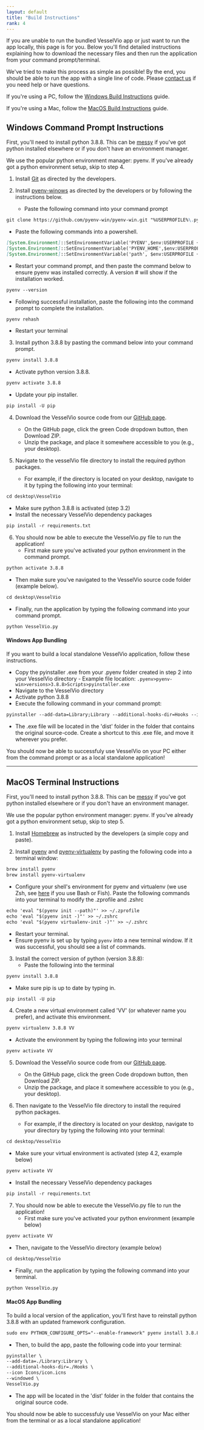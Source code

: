 ```yaml
---
layout: default
title: "Build Instructions"
rank: 4
---
```


If you are unable to run the bundled VesselVio app or just want to run the app locally, this page is for you. Below you'll find detailed instructions explaining how to download the necessary files and then run the application from your command prompt/terminal.

We've tried to make this process as simple as possible! By the end, you should be able to run the app with a single line of code. Please [contact us](mailto:vesselvio@gmail.com) if you need help or have questions.

If you're using a PC, follow the [Windows Build Instructions](#windows-build-instructions) guide.

If you're using a Mac, follow the [MacOS Build Instructions](#macos-build-instructions) guide.

## Windows Command Prompt Instructions
First, you'll need to install python 3.8.8. This can be <a href="https://xkcd.com/1987/" target="_blank">messy</a> if you've got python installed elsewhere or if you don't have an environment manager.

We use the popular python environment manager: pyenv. If you've already got a python environment setup, skip to step 4.

1. Install [Git](https://git-scm.com/book/en/v2/Getting-Started-Installing-Git) as directed by the developers.

2. Install [pyenv-winows](https://github.com/pyenv-win/pyenv-win) as directed by the developers or by following the instructions below.
   - Paste the following command into your command prompt
```markdown
git clone https://github.com/pyenv-win/pyenv-win.git "%USERPROFILE%\.pyenv"
```
   - Paste the following commands into a powershell.
``` markdown
[System.Environment]::SetEnvironmentVariable('PYENV',$env:USERPROFILE + "\.pyenv\pyenv-win\","User")
[System.Environment]::SetEnvironmentVariable('PYENV_HOME',$env:USERPROFILE + "\.pyenv\pyenv-win\","User")
[System.Environment]::SetEnvironmentVariable('path', $env:USERPROFILE + "\.pyenv\pyenv-win\bin;" + $env:USERPROFILE + "\.pyenv\pyenv-win\shims;" + [System.Environment]::GetEnvironmentVariable('path', "User"),"User")
```
   - Restart your command prompt, and then paste the command below to ensure pyenv was installed correctly. A version # will show if the installation worked.
```markdown
pyenv --version
```
   - Following successful installation, paste the following into the command prompt to complete the installation.
```markdown
pyenv rehash
```
   - Restart your terminal

3. Install python 3.8.8 by pasting the command below into your command prompt.
```markdown
pyenv install 3.8.8 
```
   - Activate python version 3.8.8.
```markdown
pyenv activate 3.8.8
```
   - Update your pip installer.
```markdown
pip install -U pip
```

4. Download the VesselVio source code from our [GitHub page](https://github.com/JacobBumgarner/VesselVio).
   - On the GitHub page, click the green Code dropdown button, then Download ZIP. 
   - Unzip the package, and place it somewhere accessible to you (e.g., your desktop).

5. Navigate to the vesselVio file directory to install the required python packages.
   - For example, if the directory is located on your desktop, navigate to it by typing the following into your terminal:
```markdown
cd desktop\VesselVio
```
   - Make sure python 3.8.8 is activated (step 3.2)
   - Install the necessary VesselVio dependency packages
```markdown
pip install -r requirements.txt
```

6. You should now be able to execute the VesselVio.py file to run the application!
   - First make sure you've activated your python environment in the command prompt.
```markdown
python activate 3.8.8
```
   - Then make sure you've navigated to the VesselVio source code folder (example below).
```markdown
cd desktop\VesselVio
```
   - Finally, run the application by typing the following command into your command prompt.
```markdown
python VesselVio.py
```

#### Windows App Bundling
If you want to build a local standalone VesselVio application, follow these instructions.
   - Copy the pyinstaller .exe from your .pyenv folder created in step 2 into your VesselVio directory
         - Example file location: `.pyenv>pyenv-win>versions>3.8.8>Scripts>pyinstaller.exe`
   - Navigate to the VesselVio directory
   - Activate python 3.8.8
   - Execute the following command in your command prompt:
```markdown
pyinstaller --add-data=Library;Library --additional-hooks-dir=Hooks --icon Icons\icon.ico --windowed VesselVio.py 
```
   - The .exe file will be located in the 'dist' folder in the folder that contains the original source-code. Create a shortcut to this .exe file, and move it wherever you prefer.

You should now be able to successfuly use VesselVio on your PC either from the command prompt or as a local standalone application!

---
## MacOS Terminal Instructions
First, you'll need to install python 3.8.8. This can be <a href="https://xkcd.com/1987/" target="_blank">messy</a> if you've got python installed elsewhere or if you don't have an environment manager.

We use the popular python environment manager: pyenv. If you've already got a python environment setup, skip to step 5.

1. Install [Homebrew](https://brew.sh) as instructed by the developers (a simple copy and paste).

2. Install [pyenv](https://github.com/pyenv/pyenv) and [pyenv-virtualenv](https://github.com/pyenv/pyenv-virtualenv) by pasting the following code into a terminal window:
```markdown
brew install pyenv
brew install pyenv-virtualenv
```
   - Configure your shell's environment for pyenv and virtualenv (we use Zsh, see [here](https://github.com/pyenv/pyenv#homebrew-on-macos) if you use Bash or Fish). Paste the following commands into your terminal to modify the .zprofile and .zshrc
```markdown
echo 'eval "$(pyenv init --path)"' >> ~/.zprofile
echo 'eval "$(pyenv init -)"' >> ~/.zshrc
echo 'eval "$(pyenv virtualenv-init -)"' >> ~/.zshrc
```
   - Restart your terminal.
   - Ensure pyenv is set up by typing `pyenv` into a new terminal window. If it was successful, you should see a list of commands.

3. Install the correct version of python (version 3.8.8):
   - Paste the following into the terminal
```markdown
pyenv install 3.8.8
``` 
   - Make sure pip is up to date by typing in.
```markdown
pip install -U pip
```

4. Create a new virtual environment called 'VV' (or whatever name you prefer), and activate this environment.
```markdown
pyenv virtualenv 3.8.8 VV
```
   - Activate the environment by typing the following into your terminal
```markdown
pyenv activate VV
```

5. Download the VesselVio source code from our [GitHub page](https://github.com/JacobBumgarner/VesselVio).
   - On the GitHub page, click the green Code dropdown button, then Download ZIP.  
   - Unzip the package, and place it somewhere accessible to you (e.g., your desktop).

6. Then navigate to the VesselVio file directory to install the required python packages.
   - For example, if the directory is located on your desktop, navigate to your directory by typing the following into your terminal:
```markdown
cd desktop/VesselVio
```
   - Make sure your virtual environment is activated (step 4.2, example below)
```markdown
pyenv activate VV
```
   - Install the necessary VesselVio dependency packages
```markdown
pip install -r requirements.txt
```

7. You should now be able to execute the VesselVio.py file to run the application!
   - First make sure you've activated your python environment (example below)
```markdown
pyenv activate VV
```
   - Then, navigate to the VesselVio directory (example below)
```markdown
cd desktop/VesselVio
```
   - Finally, run the application by typing the following command into your terminal.
```markdown
python VesselVio.py
```

#### MacOS App Bundling
To build a local version of the application, you'll first have to reinstall python 3.8.8 with an updated framework configuration.
```markdown
sudo env PYTHON_CONFIGURE_OPTS="--enable-framework" pyenv install 3.8.8
```
   - Then, to build the app, paste the following code into your terminal:
```markdown
pyinstaller \
--add-data=./Library:Library \
--additional-hooks-dir=./Hooks \
--icon Icons/icon.icns
--windowed \
VesselVio.py
```
   - The app will be located in the 'dist' folder in the folder that contains the original source code.

You should now be able to successfuly use VesselVio on your Mac either from the terminal or as a local standalone application!
